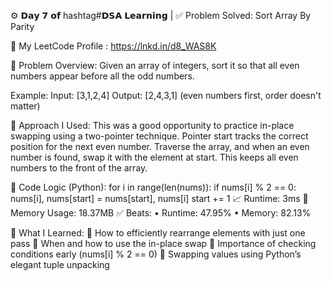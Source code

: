 ⚙️ 𝗗𝗮𝘆 𝟳 𝗼𝗳 hashtag#𝗗𝗦𝗔 𝗟𝗲𝗮𝗿𝗻𝗶𝗻𝗴 | 
✅ Problem Solved: Sort Array By Parity

 🔗 My LeetCode Profile : https://lnkd.in/d8_WAS8K

🧩 Problem Overview:
 Given an array of integers, sort it so that all even numbers appear before all the odd numbers.

 Example:
 Input: [3,1,2,4]
 Output: [2,4,3,1] (even numbers first, order doesn't matter)

🧠 Approach I Used:
 This was a good opportunity to practice in-place swapping using a two-pointer technique.
Pointer start tracks the correct position for the next even number.
Traverse the array, and when an even number is found, swap it with the element at start.
This keeps all even numbers to the front of the array.

🔽 Code Logic (Python):
for i in range(len(nums)):
 if nums[i] % 2 == 0:
 nums[i], nums[start] = nums[start], nums[i]
 start += 1
📈 Runtime: 3ms
 🧠 Memory Usage: 18.37MB
 ✅ Beats:
 • Runtime: 47.95%
 • Memory: 82.13%

🎯 What I Learned:
 🔸 How to efficiently rearrange elements with just one pass
 🔸 When and how to use the in-place swap
 🔸 Importance of checking conditions early (nums[i] % 2 == 0)
 🔸 Swapping values using Python’s elegant tuple unpacking

